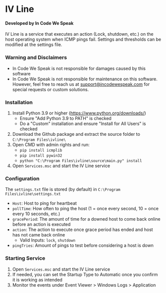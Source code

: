 # IV Line
#### Developed by In Code We Speak

IV Line is a service that executes an action (Lock, shutdown, etc.) on the host operating system when ICMP pings fail. Settings and thresholds can be modified at the settings file.

### Warning and Disclaimers
- In Code We Speak is not responsible for damages caused by this software
- In Code We Speak is not responsible for maintenance on this software. However, feel free to reach us at support@incodewespeak.com for special requests or custom solutions.

### Installation
1. Install Python 3.9 or higher (https://www.python.org/downloads/)
   - Ensure "Add Python 3.9 to PATH" is checked
   - Do a "Custom" installation and ensure "Install for All Users" is checked
2. Download the Github package and extract the source folder to `C:\Program Files\ivline\`
3. Open CMD with admin rights and run:
   - `pip install icmplib`
   - `pip install pywin32`
   - `python "C:\Program Files\ivline\source\main.py" install`
5. Open `Services.msc` and start the IV Line service   
   
### Configuration
The `settings.txt` file is stored (by default) in `C:\Program Files\ivline\settings.txt`
  - `Host`: Host to ping for heartbeat
  - `pollTime`: How often to ping the host (1 = once every second, 10 = once every 10 seconds, etc.)
  - `gracePeriod`: The amount of time for a downed host to come back online before an action is executed
  - `action`: The action to execute once grace period has ended and host has not came back online
    - Valid Inputs: `lock`, `shutdown`
  - `pingTries`: Amount of pings to test before considering a host is down

### Starting Service
1. Open `Services.msc` and start the IV Line service
2. If needed, you can set the Startup Type to Automatic once you confirm it is working as intended
3. Monitor the events under Event Viewer > Windows Logs > Application
